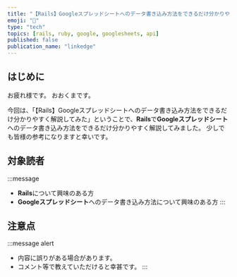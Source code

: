 ```yaml
---
title: "【Rails】Googleスプレッドシートへのデータ書き込み方法をできるだけ分かりやすく解説してみた"
emoji: "👻"
type: "tech"
topics: [rails, ruby, google, googlesheets, api]
published: false
publication_name: "linkedge"
---
```


## はじめに

お疲れ様です。
おおくまです。

今回は、「【Rails】Googleスプレッドシートへのデータ書き込み方法をできるだけ分かりやすく解説してみた」ということで、**Rails**で**Googleスプレッドシート**へのデータ書き込み方法をできるだけ分かりやすく解説してみました。
少しでも皆様の参考になりますと幸いです。

## 対象読者

:::message
- **Rails**について興味のある方
- **Googleスプレッドシート**へのデータ書き込み方法について興味のある方
:::

## 注意点

:::message alert
- 内容に誤りがある場合があります。
- コメント等で教えていただけると幸甚です。
:::
